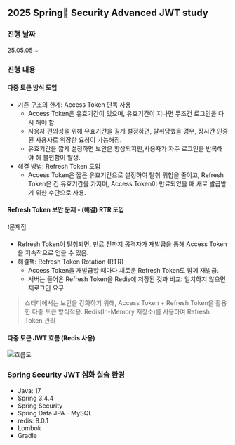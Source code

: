 ## 2025 Spring🍃 Security Advanced JWT study

### 진행 날짜
25.05.05  ~  

### 진행 내용

#### 다중 토큰 방식 도입
- 기존 구조의 한계: Access Token 단독 사용
  - Access Token은 유효기간이 있으며, 유효기간이 지나면 무조건 로그인을 다시 해야 함.
  - 사용자 편의성을 위해 유효기간을 길게 설정하면, 탈취당했을 경우, 장시간 인증된 사용자로 위장한 요청이 가능해짐.
  - 유효기간을 짧게 설정하면 보안은 향상되지만,사용자가 자주 로그인을 반복해야 해 불편함이 발생.
- 해결 방법: Refresh Token 도입
  - Access Token은 짧은 유효기간으로 설정하여 탈취 위험을 줄이고, Refresh Token은 긴 유효기간을 가지며, Access Token이 만료되었을 때 새로 발급받기 위한 수단으로 사용.

#### Refresh Token 보안 문제 - (해결) RTR 도입
❗문제점
- Refresh Token이 탈취되면, 만료 전까지 공격자가 재발급을 통해 Access Token을 지속적으로 얻을 수 있음.
- 해결책: Refresh Token Rotation (RTR)
  - Access Token을 재발급할 때마다 새로운 Refresh Token도 함께 재발급.
  - 서버는 들어온 Refresh Token을 Redis에 저장된 것과 비교: 일치하지 않으면 재로그인 요구.

> 스터디에서는 보안을 강화하기 위해, Access Token + Refresh Token을 활용한 다중 토큰 방식적용. Redis(In-Memory 저장소)를 사용하여 Refresh Token 관리

#### 다중 토큰 JWT 흐름 (Redis 사용)

![흐름도](https://github.com/user-attachments/assets/4a62a499-9d87-4a82-a69f-7bc9675024c2)


### Spring Security JWT 심화 실습 환경 
- Java: 17
- Spring 3.4.4
- Spring Security
- Spring Data JPA - MySQL
- redis: 8.0.1
- Lombok
- Gradle

